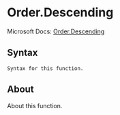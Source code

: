 ---
---

# Order.Descending

Microsoft Docs: [Order.Descending](https://docs.microsoft.com/en-us/powerquery-m/order-descending)

## Syntax

```powerquery-m
Syntax for this function.
```

## About

About this function.

